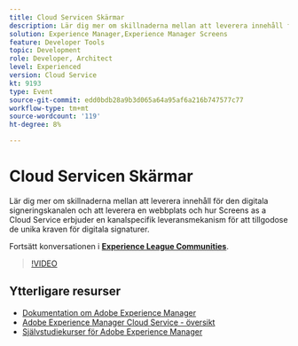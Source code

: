 ```yaml
---
title: Cloud Servicen Skärmar
description: Lär dig mer om skillnaderna mellan att leverera innehåll för den digitala signeringskanalen och att leverera en webbplats och hur Screens as a Cloud Service erbjuder en kanalspecifik leveransmekanism för att tillgodose de unika kraven för digitala signaturer.
solution: Experience Manager,Experience Manager Screens
feature: Developer Tools
topic: Development
role: Developer, Architect
level: Experienced
version: Cloud Service
kt: 9193
type: Event
source-git-commit: edd0bdb28a9b3d065a64a95af6a216b747577c77
workflow-type: tm+mt
source-wordcount: '119'
ht-degree: 8%

---
```


# Cloud Servicen Skärmar

Lär dig mer om skillnaderna mellan att leverera innehåll för den digitala signeringskanalen och att leverera en webbplats och hur Screens as a Cloud Service erbjuder en kanalspecifik leveransmekanism för att tillgodose de unika kraven för digitala signaturer.

Fortsätt konversationen i **[Experience League Communities](https://adobe.ly/3umX8Be)**.

>[!VIDEO](https://video.tv.adobe.com/v/337885/?quality=12&learn=on&hidetitle=true)

## Ytterligare resurser

- [Dokumentation om Adobe Experience Manager ](https://experienceleague.adobe.com/docs/experience-manager-cloud-service.html)
- [Adobe Experience Manager Cloud Service - översikt](https://experienceleague.adobe.com/docs/experience-manager-cloud-service/overview/home.html)
- [Självstudiekurser för Adobe Experience Manager](https://experienceleague.adobe.com/docs/experience-manager-tutorials.html)
